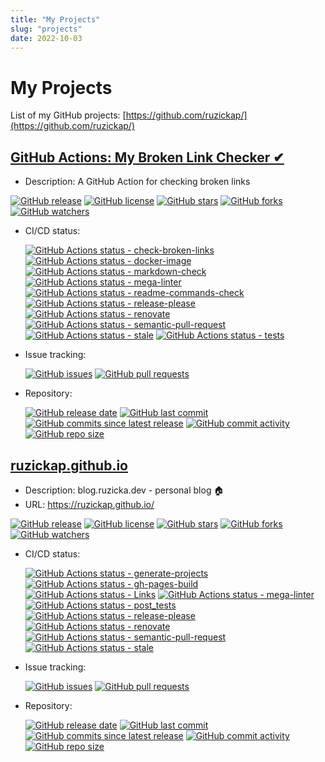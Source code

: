 ```yaml
---
title: "My Projects"
slug: "projects"
date: 2022-10-03
---
```


# My Projects

List of my GitHub projects:
[https://github.com/ruzickap/](https://github.com/ruzickap/)

## [GitHub Actions: My Broken Link Checker ✔](https://github.com/ruzickap/action-my-broken-link-checker)

- Description: A GitHub Action for checking broken links

[![GitHub release](https://img.shields.io/github/v/release/ruzickap/action-my-broken-link-checker.svg)](https://github.com/ruzickap/action-my-broken-link-checker/releases/latest)
[![GitHub license](https://img.shields.io/github/license/ruzickap/action-my-broken-link-checker.svg)](https://github.com/ruzickap/action-my-broken-link-checker/blob/main/LICENSE)
[![GitHub stars](https://img.shields.io/github/stars/ruzickap/action-my-broken-link-checker.svg?style=social)](https://github.com/ruzickap/action-my-broken-link-checker/stargazers)
[![GitHub forks](https://img.shields.io/github/forks/ruzickap/action-my-broken-link-checker.svg?style=social)](https://github.com/ruzickap/action-my-broken-link-checker/network/members)
[![GitHub watchers](https://img.shields.io/github/watchers/ruzickap/action-my-broken-link-checker.svg?style=social)](https://github.com/ruzickap/action-my-broken-link-checker)

- CI/CD status:

  [![GitHub Actions status - check-broken-links](https://github.com/ruzickap/action-my-broken-link-checker/workflows/check-broken-links/badge.svg)](https://github.com/ruzickap/action-my-broken-link-checker/actions/workflows/check-broken-links.yml)
  [![GitHub Actions status - docker-image](https://github.com/ruzickap/action-my-broken-link-checker/workflows/docker-image/badge.svg)](https://github.com/ruzickap/action-my-broken-link-checker/actions/workflows/docker-image.yml)
  [![GitHub Actions status - markdown-check](https://github.com/ruzickap/action-my-broken-link-checker/workflows/markdown-check/badge.svg)](https://github.com/ruzickap/action-my-broken-link-checker/actions/workflows/markdown-check.yml)
  [![GitHub Actions status - mega-linter](https://github.com/ruzickap/action-my-broken-link-checker/workflows/mega-linter/badge.svg)](https://github.com/ruzickap/action-my-broken-link-checker/actions/workflows/mega-linter.yml)
  [![GitHub Actions status - readme-commands-check](https://github.com/ruzickap/action-my-broken-link-checker/workflows/readme-commands-check/badge.svg)](https://github.com/ruzickap/action-my-broken-link-checker/actions/workflows/readme-commands-check.yml)
  [![GitHub Actions status - release-please](https://github.com/ruzickap/action-my-broken-link-checker/workflows/release-please/badge.svg)](https://github.com/ruzickap/action-my-broken-link-checker/actions/workflows/release-please.yml)
  [![GitHub Actions status - renovate](https://github.com/ruzickap/action-my-broken-link-checker/workflows/renovate/badge.svg)](https://github.com/ruzickap/action-my-broken-link-checker/actions/workflows/renovate.yml)
  [![GitHub Actions status - semantic-pull-request](https://github.com/ruzickap/action-my-broken-link-checker/workflows/semantic-pull-request/badge.svg)](https://github.com/ruzickap/action-my-broken-link-checker/actions/workflows/semantic-pull-request.yml)
  [![GitHub Actions status - stale](https://github.com/ruzickap/action-my-broken-link-checker/workflows/stale/badge.svg)](https://github.com/ruzickap/action-my-broken-link-checker/actions/workflows/stale.yml)
  [![GitHub Actions status - tests](https://github.com/ruzickap/action-my-broken-link-checker/workflows/tests/badge.svg)](https://github.com/ruzickap/action-my-broken-link-checker/actions/workflows/tests.yml)

- Issue tracking:

  [![GitHub issues](https://img.shields.io/github/issues/ruzickap/action-my-broken-link-checker.svg)](https://github.com/ruzickap/action-my-broken-link-checker/issues)
  [![GitHub pull requests](https://img.shields.io/github/issues-pr/ruzickap/action-my-broken-link-checker.svg)](https://github.com/ruzickap/action-my-broken-link-checker/pulls)

- Repository:

  [![GitHub release date](https://img.shields.io/github/release-date/ruzickap/action-my-broken-link-checker.svg)](https://github.com/ruzickap/action-my-broken-link-checker/releases)
  [![GitHub last commit](https://img.shields.io/github/last-commit/ruzickap/action-my-broken-link-checker.svg)](https://github.com/ruzickap/action-my-broken-link-checker/commits/)
  [![GitHub commits since latest release](https://img.shields.io/github/commits-since/ruzickap/action-my-broken-link-checker/latest)](https://github.com/ruzickap/action-my-broken-link-checker/commits/)
  [![GitHub commit activity](https://img.shields.io/github/commit-activity/y/ruzickap/action-my-broken-link-checker.svg)](https://github.com/ruzickap/action-my-broken-link-checker/commits/)
  [![GitHub repo size](https://img.shields.io/github/repo-size/ruzickap/action-my-broken-link-checker.svg)](https://github.com/ruzickap/action-my-broken-link-checker)

## [ruzickap.github.io](https://github.com/ruzickap/ruzickap.github.io)

- Description: blog.ruzicka.dev - personal blog 🏠
- URL: <https://ruzickap.github.io/>

[![GitHub release](https://img.shields.io/github/v/release/ruzickap/ruzickap.github.io.svg)](https://github.com/ruzickap/ruzickap.github.io/releases/latest)
[![GitHub license](https://img.shields.io/github/license/ruzickap/ruzickap.github.io.svg)](https://github.com/ruzickap/ruzickap.github.io/blob/main/LICENSE)
[![GitHub stars](https://img.shields.io/github/stars/ruzickap/ruzickap.github.io.svg?style=social)](https://github.com/ruzickap/ruzickap.github.io/stargazers)
[![GitHub forks](https://img.shields.io/github/forks/ruzickap/ruzickap.github.io.svg?style=social)](https://github.com/ruzickap/ruzickap.github.io/network/members)
[![GitHub watchers](https://img.shields.io/github/watchers/ruzickap/ruzickap.github.io.svg?style=social)](https://github.com/ruzickap/ruzickap.github.io)

- CI/CD status:

  [![GitHub Actions status - generate-projects](https://github.com/ruzickap/ruzickap.github.io/workflows/generate-projects/badge.svg)](https://github.com/ruzickap/ruzickap.github.io/actions/workflows/generate-projects.yml)
  [![GitHub Actions status - gh-pages-build](https://github.com/ruzickap/ruzickap.github.io/workflows/gh-pages-build/badge.svg)](https://github.com/ruzickap/ruzickap.github.io/actions/workflows/gh-pages-build.yml)
  [![GitHub Actions status - Links](https://github.com/ruzickap/ruzickap.github.io/workflows/Links/badge.svg)](https://github.com/ruzickap/ruzickap.github.io/actions/workflows/links.yml)
  [![GitHub Actions status - mega-linter](https://github.com/ruzickap/ruzickap.github.io/workflows/mega-linter/badge.svg)](https://github.com/ruzickap/ruzickap.github.io/actions/workflows/mega-linter.yml)
  [![GitHub Actions status - post_tests](https://github.com/ruzickap/ruzickap.github.io/workflows/post_tests/badge.svg)](https://github.com/ruzickap/ruzickap.github.io/actions/workflows/post_tests.yml)
  [![GitHub Actions status - release-please](https://github.com/ruzickap/ruzickap.github.io/workflows/release-please/badge.svg)](https://github.com/ruzickap/ruzickap.github.io/actions/workflows/release-please.yml)
  [![GitHub Actions status - renovate](https://github.com/ruzickap/ruzickap.github.io/workflows/renovate/badge.svg)](https://github.com/ruzickap/ruzickap.github.io/actions/workflows/renovate.yml)
  [![GitHub Actions status - semantic-pull-request](https://github.com/ruzickap/ruzickap.github.io/workflows/semantic-pull-request/badge.svg)](https://github.com/ruzickap/ruzickap.github.io/actions/workflows/semantic-pull-request.yml)
  [![GitHub Actions status - stale](https://github.com/ruzickap/ruzickap.github.io/workflows/stale/badge.svg)](https://github.com/ruzickap/ruzickap.github.io/actions/workflows/stale.yml)

- Issue tracking:

  [![GitHub issues](https://img.shields.io/github/issues/ruzickap/ruzickap.github.io.svg)](https://github.com/ruzickap/ruzickap.github.io/issues)
  [![GitHub pull requests](https://img.shields.io/github/issues-pr/ruzickap/ruzickap.github.io.svg)](https://github.com/ruzickap/ruzickap.github.io/pulls)

- Repository:

  [![GitHub release date](https://img.shields.io/github/release-date/ruzickap/ruzickap.github.io.svg)](https://github.com/ruzickap/ruzickap.github.io/releases)
  [![GitHub last commit](https://img.shields.io/github/last-commit/ruzickap/ruzickap.github.io.svg)](https://github.com/ruzickap/ruzickap.github.io/commits/)
  [![GitHub commits since latest release](https://img.shields.io/github/commits-since/ruzickap/ruzickap.github.io/latest)](https://github.com/ruzickap/ruzickap.github.io/commits/)
  [![GitHub commit activity](https://img.shields.io/github/commit-activity/y/ruzickap/ruzickap.github.io.svg)](https://github.com/ruzickap/ruzickap.github.io/commits/)
  [![GitHub repo size](https://img.shields.io/github/repo-size/ruzickap/ruzickap.github.io.svg)](https://github.com/ruzickap/ruzickap.github.io)
